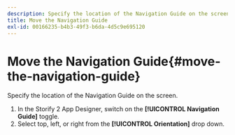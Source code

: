 ```yaml
---
description: Specify the location of the Navigation Guide on the screen.
title: Move the Navigation Guide
exl-id: 00166235-b4b3-49f3-b6da-4d5c9e695120
---
```

# Move the Navigation Guide{#move-the-navigation-guide}

Specify the location of the Navigation Guide on the screen.

1. In the Storify 2 App Designer, switch on the **[!UICONTROL Navigation Guide]** toggle.
1. Select top, left, or right from the **[!UICONTROL Orientation]** drop down.
